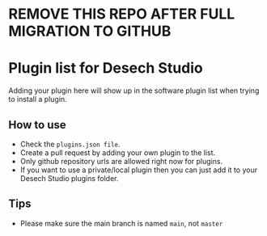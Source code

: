 # REMOVE THIS REPO AFTER FULL MIGRATION TO GITHUB



# Plugin list for Desech Studio

Adding your plugin here will show up in the software plugin list when trying to install a plugin.

## How to use

- Check the `plugins.json file`.
- Create a pull request by adding your own plugin to the list.
- Only github repository urls are allowed right now for plugins.
- If you want to use a private/local plugin then you can just add it to your Desech Studio plugins folder.

## Tips

- Please make sure the main branch is named `main`, not `master`
